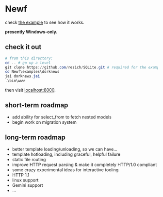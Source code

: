 Newf
====
check [the example](examples/dorknews) to see how it works.

**presently Windows-only.**


check it out
------------

```powershell
# from this directory:
cd .. # go up a level
git clone https://github.com/rezich/SQLite.git # required for the example
cd Newf\examples\dorknews
jai dorknews.jai
.\bin\www
```
then visit [localhost:8000](localhost:8000).


short-term roadmap
------------------
 - add ability for select_from to fetch nested models
 - begin work on migration system


long-term roadmap
-----------------
 - better template loading/unloading, so we can have...
 - template hotloading, including graceful, helpful failure
 - static file routing
 - improve HTTP request parsing & make it completely HTTP/1.0 compliant
 - some crazy experimental ideas for interactive tooling
 - HTTP 1.1
 - linux support
 - Gemini support
 - ...
